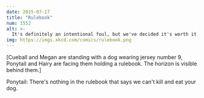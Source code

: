 ```yaml
---
date: 2015-07-17
title: "Rulebook"
num: 1552
alt: >-
  It's definitely an intentional foul, but we've decided it's worth it.
img: https://imgs.xkcd.com/comics/rulebook.png
---
```

[Cueball and Megan are standing with a dog wearing jersey number 9, Ponytail and Hairy are facing them holding a rulebook. The horizon is visible behind them.]

Ponytail: There's nothing in the rulebook that says we can't kill and eat your dog.